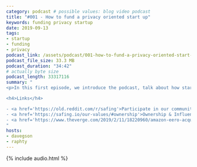 ```yaml
---
category: podcast # possible values: blog video podcast
title: "#001 - How to fund a privacy oriented start up"
keywords: funding privacy startup
date: 2019-09-13
tags:
- startup
- funding
- privacy
podcast_link: /assets/podcast/001-how-to-fund-a-privacy-oriented-start-up.mp3
podcast_file_size: 33.3 MB
podcast_duration: "34:42"
# actually byte size
podcast_length: 33317116
summary: "
<p>In this first episode, we introduce the podcast, talk about how start ups are funded in general and have a look at how governmental grants work. We also talk about our experience with grants and we drop news regarding the most recent one we applied for.</p>

<h4>Links</h4>

- <a href='https://old.reddit.com/r/safing'>Participate in our community: r/safing</a><br/>
- <a href='https://safing.io/our-values/#ownership'>Ownership & Influences of Safing</a><br/>
- <a href='https://www.theverge.com/2019/2/11/18220960/amazon-eero-acquisition-announced'>Eero being bought by Amazon</a><br/>
"
hosts:
- davegson
- raphty
---
```


{% include audio.html %}
